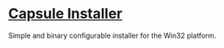 # [Capsule Installer](http://capsule.bemisc.com)

Simple and binary configurable installer for the Win32 platform.
